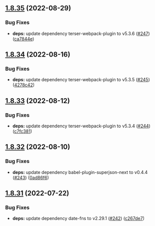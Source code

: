 ## [1.8.35](https://github.com/dds/bosabosa.org/compare/v1.8.34...v1.8.35) (2022-08-29)


### Bug Fixes

* **deps:** update dependency terser-webpack-plugin to v5.3.6 ([#247](https://github.com/dds/bosabosa.org/issues/247)) ([ca7844e](https://github.com/dds/bosabosa.org/commit/ca7844e5185938523dd076edb2c4d3aa1a355c83))



## [1.8.34](https://github.com/dds/bosabosa.org/compare/v1.8.33...v1.8.34) (2022-08-16)


### Bug Fixes

* **deps:** update dependency terser-webpack-plugin to v5.3.5 ([#245](https://github.com/dds/bosabosa.org/issues/245)) ([4278c42](https://github.com/dds/bosabosa.org/commit/4278c42b66d83b1d66a9b60cedea83022fe0ad91))



## [1.8.33](https://github.com/dds/bosabosa.org/compare/v1.8.32...v1.8.33) (2022-08-12)


### Bug Fixes

* **deps:** update dependency terser-webpack-plugin to v5.3.4 ([#244](https://github.com/dds/bosabosa.org/issues/244)) ([c7fc381](https://github.com/dds/bosabosa.org/commit/c7fc38193265e051a76e072098544f88fefcb05e))



## [1.8.32](https://github.com/dds/bosabosa.org/compare/v1.8.31...v1.8.32) (2022-08-10)


### Bug Fixes

* **deps:** update dependency babel-plugin-superjson-next to v0.4.4 ([#243](https://github.com/dds/bosabosa.org/issues/243)) ([0ad86f6](https://github.com/dds/bosabosa.org/commit/0ad86f665b8dfd4cfe621f2ce176676686d5595e))



## [1.8.31](https://github.com/dds/bosabosa.org/compare/v1.8.30...v1.8.31) (2022-07-22)


### Bug Fixes

* **deps:** update dependency date-fns to v2.29.1 ([#242](https://github.com/dds/bosabosa.org/issues/242)) ([c267de7](https://github.com/dds/bosabosa.org/commit/c267de71555cd6d8c0bd03b23cbc5c4bef585c80))



